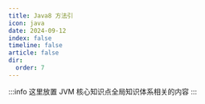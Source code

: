 ```yaml
---
title: Java8 方法引
icon: java
date: 2024-09-12
index: false
timeline: false
article: false
dir:
  order: 7
---
```

:::info
这里放置 JVM 核心知识点全局知识体系相关的内容
:::

<AutoCatalog />

